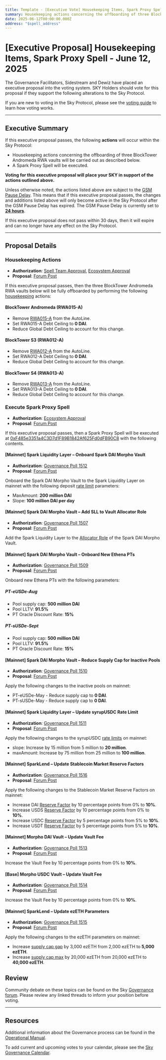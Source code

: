```yaml
---
title: Template - [Executive Vote] Housekeeping Items, Spark Proxy Spell - June 12, 2025
summary: Housekeeping actions concerning the offboarding of three BlockTower Andromeda RWA vaults, Spark proxy spell execution.
date: 2025-06-12T00:00:00.000Z
address: "$spell_address"
---
```


# [Executive Proposal] Housekeeping Items, Spark Proxy Spell - June 12, 2025

The Governance Facilitators, Sidestream and Dewiz have placed an executive proposal into the voting system. SKY Holders should vote for this proposal if they support the following alterations to the Sky Protocol.

If you are new to voting in the Sky Protocol, please see the [voting guide](https://manual.makerdao.com/governance/voting-in-makerdao/on-chain-governance) to learn how voting works.

---

## Executive Summary

If this executive proposal passes, the following **actions** will occur within the Sky Protocol:

- Housekeeping actions concerning the offboarding of three BlockTower Andromeda RWA vaults will be carried out as described below.
- A Spark Proxy Spell will be executed.

**Voting for this executive proposal will place your SKY in support of the actions outlined above.**

Unless otherwise noted, the actions listed above are subject to the [GSM Pause Delay](https://sky-atlas.powerhouse.io/#A.1.8.2.1_Pause_Delay-a98b8227-95f6-4711-9d8d-f52cbc6ad2d0|0db30758e055). This means that if this executive proposal passes, the changes and additions listed above will only become active in the Sky Protocol after the GSM Pause Delay has expired. The GSM Pause Delay is currently set to [**24 hours**](https://sky-atlas.powerhouse.io/#A.1.8.2.1.2_Pause_Delay_Current_Value-09d2514b-3169-4755-a654-2c774456980d|0db30758e055d2d0).

If this executive proposal does not pass within 30 days, then it will expire and can no longer have any effect on the Sky Protocol.

---

## Proposal Details

### Housekeeping Actions

- **Authorization**: [Spell Team Approval](https://forum.sky.money/t/proposed-housekeeping-item-2025-06-12-executive/26599/2), [Ecosystem Approval](https://forum.sky.money/t/proposed-housekeeping-item-2025-06-12-executive/26599/3)
- **Proposal**: [Forum Post](https://forum.sky.money/t/proposed-housekeeping-item-2025-06-12-executive/26599)

If this executive proposal passes, then the three BlockTower Andromeda RWA vaults below will be fully offboarded by performing the following [housekeeping](https://sky-atlas.powerhouse.io/A.1.10.1.6.1.1_Definition_Of_Housekeeping_Items/1a7f2ff0-8d73-809a-abbb-ea8bd0b68360|0db303084211b3b5f873) actions:

#### BlockTower Andromeda (RWA015-A)

- Remove [RWA015-A](https://makerburn.com/#/collateral/RWA015-A) from the AutoLine.
- Set RWA015-A Debt Ceiling to **0 DAI**.
- Reduce Global Debt Ceiling to account for this change.

#### BlockTower S3 (RWA012-A)

- Remove [RWA012-A](https://makerburn.com/#/collateral/RWA012-A) from the AutoLine.
- Set RWA012-A Debt Ceiling to **0 DAI**.
- Reduce Global Debt Ceiling to account for this change.

#### BlockTower S4 (RWA013-A)

- Remove [RWA013-A](https://makerburn.com/#/collateral/RWA013-A) from the AutoLine.
- Set RWA013-A Debt Ceiling to **0 DAI**.
- Reduce Global Debt Ceiling to account for this change.

### Execute Spark Proxy Spell

- **Authorization**: [Ecosystem Approval](https://forum.sky.money/t/june-12-2025-proposed-changes-to-spark-for-upcoming-spell/26559/3)
- **Proposal**: [Forum Post](https://forum.sky.money/t/june-12-2025-proposed-changes-to-spark-for-upcoming-spell/26559)

If this executive proposal passes, then a Spark Proxy Spell will be executed at [0xF485e3351a4C3D7d1F89B1842Af625Fd0dFB90C8](https://etherscan.io/address/0xF485e3351a4C3D7d1F89B1842Af625Fd0dFB90C8) with the following contents.

#### [Mainnet] Spark Liquidity Layer – Onboard Spark DAI Morpho Vault

- **Authorization**: [Governance Poll 1512](https://vote.sky.money/polling/QmTX3KM9)
- **Proposal**: [Forum Post](https://forum.sky.money/t/june-12-2025-proposed-changes-to-spark-for-upcoming-spell/26559)

Onboard the Spark DAI Morpho Vault to the Spark Liquidity Layer on mainnet with the following deposit [rate limit](https://docs.spark.fi/dev/spark-liquidity-layer/spark-alm-controller#rate-limits) parameters:

- MaxAmount: **200 million DAI**
- Slope: **100 million DAI per day**

#### [Mainnet] Spark DAI Morpho Vault – Add SLL to Vault Allocator Role

- **Authorization**: [Governance Poll 1507](https://vote.sky.money/polling/QmQRCn2K)
- **Proposal**: [Forum Post](https://forum.sky.money/t/june-12-2025-proposed-changes-to-spark-for-upcoming-spell/26559)

Add the Spark Liquidity Layer to the [Allocator Role](https://docs.morpho.org/curation/concepts/roles#allocator) of the Spark DAI Morpho Vault.

#### [Mainnet] Spark DAI Morpho Vault – Onboard New Ethena PTs

- **Authorization**: [Governance Poll 1509](https://vote.sky.money/polling/QmbY2bxz)
- **Proposal**: [Forum Post](https://forum.sky.money/t/june-12-2025-proposed-changes-to-spark-for-upcoming-spell/26559)

Onboard new Ethena PTs with the following parameters:

##### PT-eUSDe-Aug

- Pool supply cap: **500 million DAI**
- Pool LLTV: **91.5%**
- PT Oracle Discount Rate: **15%**

##### PT-sUSDe-Sept

- Pool supply cap: **500 million DAI**
- Pool LLTV: **91.5%**
- PT Oracle Discount Rate: **15%**

#### [Mainnet] Spark DAI Morpho Vault – Reduce Supply Cap for Inactive Pools

- **Authorization**: [Governance Poll 1510](https://vote.sky.money/polling/Qme3Des6)
- **Proposal**: [Forum Post](https://forum.sky.money/t/june-12-2025-proposed-changes-to-spark-for-upcoming-spell/26559)

Apply the following changes to the inactive pools on mainnet:

- PT-eUSDe-May - Reduce supply cap to **0 DAI**.
- PT-sUSDe-May - Reduce supply cap to **0 DAI**.

#### [Mainnet] Spark Liquidity Layer – Update syrupUSDC Rate Limit

- **Authorization**: [Governance Poll 1511](https://vote.sky.money/polling/QmUa7Au1)
- **Proposal**: [Forum Post](https://forum.sky.money/t/june-12-2025-proposed-changes-to-spark-for-upcoming-spell/26559)

Apply the following changes to the syrupUSDC [rate limits](https://docs.spark.fi/dev/spark-liquidity-layer/spark-alm-controller#rate-limits) on mainnet:

- slope: Increase by 15 million from 5 million to **20 million**.
- maxAmount: Increase by 75 million from 25 million to **100 million**.

#### [Mainnet] SparkLend – Update Stablecoin Market Reserve Factors

- **Authorization**: [Governance Poll 1516](https://vote.sky.money/polling/QmSZJpsT)
- **Proposal**: [Forum Post](https://forum.sky.money/t/june-12-2025-proposed-changes-to-spark-for-upcoming-spell/26559)

Apply the following changes to the Stablecoin Market Reserve Factors on mainnet:

- Increase DAI [Reserve Factor](https://sky-atlas.powerhouse.io/A.AG1.3.2.1.1.1.8_Reserve_Factor_Definition/1c1f2ff0-8d73-81a0-9436-c819cdd7bbbe%7C7896ed3326389fe3553030cd0a82f68efd49) by 10 percentage points from 0% to **10%**.
- Increase USDS [Reserve Factor](https://sky-atlas.powerhouse.io/A.AG1.3.2.1.1.1.8_Reserve_Factor_Definition/1c1f2ff0-8d73-81a0-9436-c819cdd7bbbe%7C7896ed3326389fe3553030cd0a82f68efd49) by 10 percentage points from 0% to **10%**.
- Increase USDC [Reserve Factor](https://sky-atlas.powerhouse.io/A.AG1.3.2.1.1.1.8_Reserve_Factor_Definition/1c1f2ff0-8d73-81a0-9436-c819cdd7bbbe%7C7896ed3326389fe3553030cd0a82f68efd49) by 5 percentage points from 5% to **10%**.
- Increase USDT [Reserve Factor](https://sky-atlas.powerhouse.io/A.AG1.3.2.1.1.1.8_Reserve_Factor_Definition/1c1f2ff0-8d73-81a0-9436-c819cdd7bbbe%7C7896ed3326389fe3553030cd0a82f68efd49) by 5 percentage points from 5% to **10%**.

#### [Mainnet] Morpho DAI Vault – Update Vault Fee

- **Authorization**: [Governance Poll 1513](https://vote.sky.money/polling/QmRsqaaC)
- **Proposal**: [Forum Post](https://forum.sky.money/t/june-12-2025-proposed-changes-to-spark-for-upcoming-spell/26559)

Increase the Vault Fee by 10 percentage points from 0% to **10%**.

#### [Base] Morpho USDC Vault – Update Vault Fee

- **Authorization**: [Governance Poll 1514](https://vote.sky.money/polling/QmdyVQok)
- **Proposal**: [Forum Post](https://forum.sky.money/t/june-12-2025-proposed-changes-to-spark-for-upcoming-spell/26559)

Increase the Vault Fee by 10 percentage points from 0% to **10%**.

#### [Mainnet] SparkLend – Update ezETH Parameters

- **Authorization**: [Governance Poll 1515](https://vote.sky.money/polling/QmS3i2S3)
- **Proposal**: [Forum Post](https://forum.sky.money/t/june-12-2025-proposed-changes-to-spark-for-upcoming-spell/26559)

Apply the following changes to the ezETH parameters on mainnet:

- Increase [supply cap gap](https://sky-atlas.powerhouse.io/A.AG1.3.2.1.1.3.1.1_SparkLend_Risk_Parameters_Cap_Automator_Target_Available_Exposure_Definition/1c1f2ff0-8d73-8175-b303-e9cb44557afd%7C7896ed3326389fe3553030cd0a82f68e65d71fb5) by 3,000 ezETH from 2,000 ezETH to **5,000 ezETH**.
- Increase [supply cap max](https://sky-atlas.powerhouse.io/A.AG1.3.2.1.1.3.1.3_SparkLend_Risk_Parameters_Cap_Automator_Absolute_Maximum_Exposure_Definition/1c1f2ff0-8d73-8118-8297-de5ca8d630bd%7C7896ed3326389fe3553030cd0a82f68e65d71fb5) by 20,000 ezETH from 20,000 ezETH to **40,000 ezETH**.

## Review

Community debate on these topics can be found on the Sky [Governance forum](https://forum.sky.money/). Please review any linked threads to inform your position before voting.

---

## Resources

Additional information about the Governance process can be found in the [Operational Manual](https://manual.makerdao.com).

To add current and upcoming votes to your calendar, please see the [Sky Governance Calendar](https://manual.makerdao.com/makerdao/calendars/governance-calendar).
